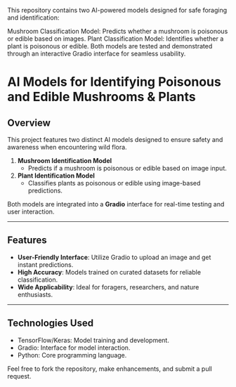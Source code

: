 This repository contains two AI-powered models designed for safe foraging and identification:

Mushroom Classification Model: Predicts whether a mushroom is poisonous or edible based on images.
Plant Classification Model: Identifies whether a plant is poisonous or edible.
Both models are tested and demonstrated through an interactive Gradio interface for seamless usability.


# AI Models for Identifying Poisonous and Edible Mushrooms & Plants

## Overview
This project features two distinct AI models designed to ensure safety and awareness when encountering wild flora.  

1. **Mushroom Identification Model**  
   - Predicts if a mushroom is poisonous or edible based on image input.  
2. **Plant Identification Model**  
   - Classifies plants as poisonous or edible using image-based predictions.  

Both models are integrated into a **Gradio** interface for real-time testing and user interaction.

---

## Features
- **User-Friendly Interface**: Utilize Gradio to upload an image and get instant predictions.  
- **High Accuracy**: Models trained on curated datasets for reliable classification.  
- **Wide Applicability**: Ideal for foragers, researchers, and nature enthusiasts.  

---



## Technologies Used
- TensorFlow/Keras: Model training and development.
- Gradio: Interface for model interaction.
- Python: Core programming language.


Feel free to fork the repository, make enhancements, and submit a pull request.


